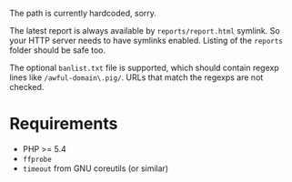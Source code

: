 The path is currently hardcoded, sorry.

The latest report is always available by `reports/report.html` symlink. So your HTTP server needs to have symlinks enabled. Listing of the `reports` folder should be safe too.

The optional `banlist.txt` file is supported, which should contain regexp lines like `/awful-domain\.pig/`. URLs that match the regexps are not checked.

# Requirements

* PHP >= 5.4
* `ffprobe`
* `timeout` from GNU coreutils (or similar)
